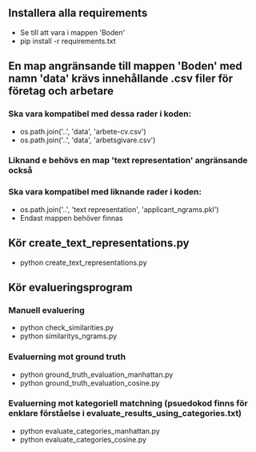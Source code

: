 ## Installera alla requirements
* Se till att vara i mappen 'Boden'
* pip install -r requirements.txt 

## En map angränsande till mappen 'Boden' med namn 'data' krävs innehållande .csv filer för företag och arbetare
### Ska vara kompatibel med dessa rader i koden:
* os.path.join('..', 'data', 'arbete-cv.csv')
* os.path.join('..', 'data', 'arbetsgivare.csv')
### Liknand e behövs en map 'text representation' angränsande också
### Ska vara kompatibel med liknande rader i koden:
* os.path.join('..', 'text representation', 'applicant_ngrams.pkl')
* Endast mappen behöver finnas


## Kör create_text_representations.py
* python create_text_representations.py

## Kör evalueringsprogram
### Manuell evaluering
* python check_similarities.py
* python similaritys_ngrams.py

### Evaluerning mot ground truth
* python ground_truth_evaluation_manhattan.py
* python ground_truth_evaluation_cosine.py

### Evaluerning mot kategoriell matchning (psuedokod finns för enklare förståelse i evaluate_results_using_categories.txt)
* python evaluate_categories_manhattan.py
* python evaluate_categories_cosine.py